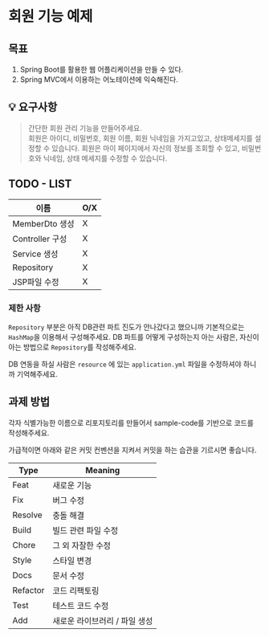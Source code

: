 
# 회원 기능 예제

## 목표

1. Spring Boot를 활용한 웹 어플리케이션을 만들 수 있다.
2. Spring MVC에서 이용하는 어노테이션에 익숙해진다.

## 💡 요구사항

> 간단한 회원 관리 기능을 만들어주세요. <br>
회원은 아이디, 비밀번호, 회원 이름, 회원 닉네임을 가지고있고, 상태메세지를 설정할 수 있습니다.
회원은 마이 페이지에서 자신의 정보를 조회할 수 있고, 비밀번호와 닉네임, 상태 메세지를 수정할 수 있습니다.


## TODO - LIST

|이름 | O/X |
|---|-----|
| MemberDto 생성| X   |
| Controller 구성 | X   |
|Service 생성 | X   |
| Repository | X   |
| JSP파일 수정 | X   |


### 제한 사항
`Repository` 부분은 아직 DB관련 파트 진도가 안나갔다고 했으니까 기본적으로는 `HashMap`을 이용해서 구성해주세요.
DB 파트를 어떻게 구성하는지 아는 사람은, 자신이 아는 방법으로 `Repository`를 작성해주세요.

DB 연동을 하실 사람은 `resource` 에 있는 `application.yml` 파일을 수정하셔야 하니까 기억해주세요.

## 과제 방법

각자 식별가능한 이름으로 리포지토리를 만들어서 sample-code를 기반으로 코드를 작성해주세요.

가급적이면 아래와 같은 커밋 컨벤션을 지켜서 커밋을 하는 습관을 기르시면 좋습니다.

  | **Type** | **Meaning** |
  | -------- | ------|
  | Feat    | 새로운 기능 |
  | Fix     | 버그 수정 |
  | Resolve | 충돌 해결 |
  | Build   | 빌드 관련 파일 수정 |
  | Chore   | 그 외 자잘한 수정 |
  | Style   | 스타일 변경 |
  | Docs    | 문서 수정 |
  | Refactor| 코드 리팩토링 |
  | Test    | 테스트 코드 수정 |
  | Add     | 새로운 라이브러리 / 파일 생성 |

